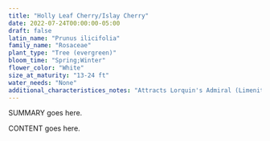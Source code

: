 ```yaml
---
title: "Holly Leaf Cherry/Islay Cherry"
date: 2022-07-24T00:00:00-05:00
draft: false
latin_name: "Prunus ilicifolia"
family_name: "Rosaceae"
plant_type: "Tree (evergreen)"
bloom_time: "Spring;Winter"
flower_color: "White"
size_at_maturity: "13-24 ft"
water_needs: "None"
additional_characteristices_notes: "Attracts Lorquin's Admiral (Limenitis lorquini), Pale Swallowtail (Papilio eurymedon), Western Tiger Swallowtail (Papilio rutulus), Cedar Waxwing, Western Tiger Swallowtail (Papilio rutulus), Anise Swallowtail (Papilio zelicaon)."
---
```


SUMMARY goes here.

<!--more-->

CONTENT goes here.
